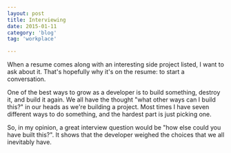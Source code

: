 ```yaml
---
layout: post
title: Interviewing
date: 2015-01-11
category: 'blog'
tag: 'workplace'

---
```

When a resume comes along with an interesting side project listed, I want to ask about it. That's hopefully why it's on the resume: to start a conversation.

One of the best ways to grow as a developer is to build something, destroy it, and build it again. We all have the thought "what other ways can I build this?" in our heads as we're building a project. Most times I have seven different ways to do something, and the hardest part is just picking one.

So, in my opinion, a great interview question would be "how else could you have built this?". It shows that the developer weighed the choices that we all inevitably have.
